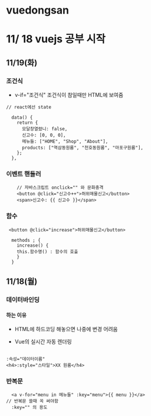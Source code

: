 # vuedongsan

# 11/ 18 vuejs 공부 시작

<h2>11/19(화)</h2>

<h3>조건식</h3>

- v-if="조건식" 조건식이 참일때만 HTML에 보여줌

```
// react에선 state

  data() {
    return {
      모달창열렸니: false,
      신고수: [0, 0, 0],
      메뉴들: ["HOME", "Shop", "About"],
      products: ["역삼동원룸", "천호동원룸", "마포구원룸"],
    };
  },

```

<h3>이벤트 핸들러 </h3>

```
    // 자바스크립트 onclick="" 와 문화충격
    <button @click="신고수++">허위매물신고</button>
    <span>신고수: {{ 신고수 }}</span>

```

<h3> 함수 </h3>

```
 <button @click="increase">허위매물신고</button>

  methods ; {
    increase() {
    this.함수명() : 함수의 호출
    }
  }
```

<h2>11/18(월)</h2>
<h3>데이터바인딩 </h3>
<h4>하는 이유</h4>

- HTML에 하드코딩 해놓으면 나중에 변경 어려움

- Vue의 실시간 자동 렌더링

```

:속성="데이터이름"
<h4>:style="스타일">XX 원룸</h4>

```

<h3>반복문</h3>

```
  <a v-for="menu in 메뉴들" :key="menu">{{ menu }}</a>
// 반복문 쓸때 꼭 써야함
  :key="" 의 용도


```
